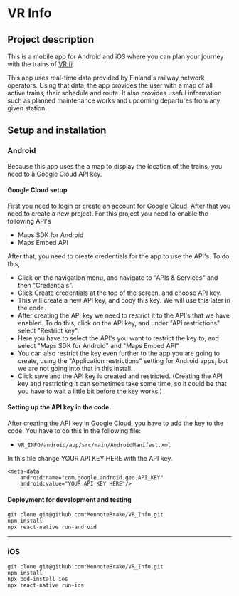 # VR Info

## Project description
This is a mobile app for Android and iOS where you can plan your journey with the trains of [VR.fi](https://www.vr.fi/en).

This app uses real-time data provided by Finland's railway network operators. Using that data, the app provides the user with a map of all active trains, their schedule and route.
It also provides useful information such as planned maintenance works and upcoming departures from any given station.

## Setup and installation

### Android
Because this app uses the a map to display the location of the trains, you need to a Google Cloud API key.

#### Google Cloud setup
First you need to login or create an account for Google Cloud. After that you need to create a new project. For this project you need to enable the following API's

- Maps SDK for Android
- Maps Embed API

After that, you need to create credentials for the app to use the API's. To do this,
- Click on the navigation menu, and navigate to "APIs & Services" and then "Credentials".
- Click Create credentials at the top of the screen, and choose API key.
- This will create a new API key, and copy this key. We will use this later in the code.
- After creating the API key we need to restrict it to the API's that we have enabled. To do this, click on the API key, and under "API restrictions" select "Restrict key".
- Here you have to select the API's you want to restrict the key to, and select "Maps SDK for Android" and "Maps Embed API"
- You can also restrict the key even further to the app you are going to create, using the "Application restrictions" setting for Android apps, but we are not going into that in this install. 
- Click save and the API key is created and restricted. (Creating the API key and restricting it can sometimes take some time, so it could be that you have to wait a little bit before the key works.)

#### Setting up the API key in the code. 
After creating the API key in Google Cloud, you have to add the key to the code. You have to do this in the following file:

- `VR_INFO/android/app/src/main/AndroidManifest.xml`

In this file change YOUR API KEY HERE with the API key. 
``` 
<meta-data
    android:name="com.google.android.geo.API_KEY"
    android:value="YOUR API KEY HERE"/>
```

#### Deployment for development and testing
```
git clone git@github.com:MennoteBrake/VR_Info.git
npm install
npx react-native run-android
```

---------------
### iOS
```
git clone git@github.com:MennoteBrake/VR_Info.git
npm install
npx pod-install ios
npx react-native run-ios
```
